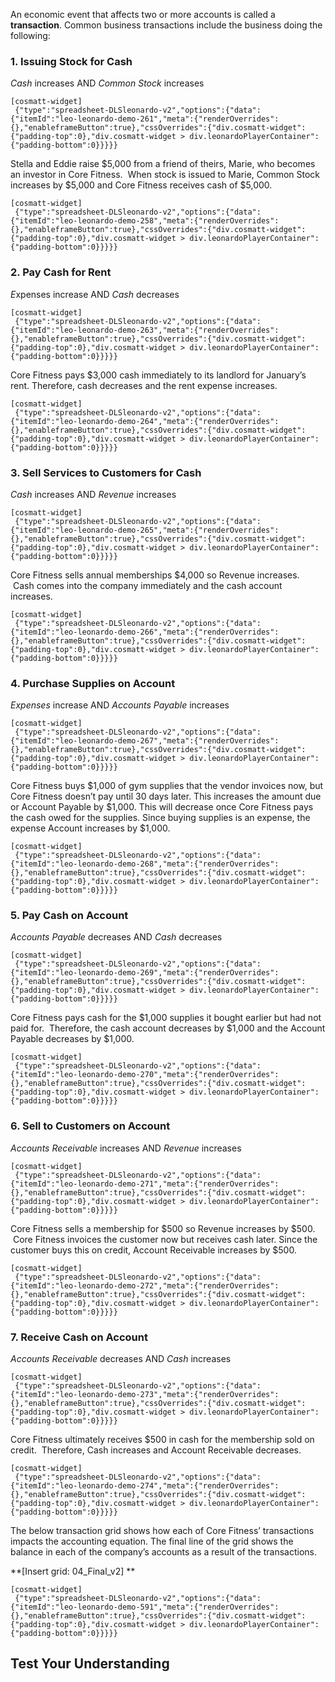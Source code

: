 An economic event that affects two or more accounts is called a **transaction**. Common business transactions include the business doing the following:

### 1\. Issuing Stock for Cash 

*Cash* increases AND *Common Stock* increases

```
[cosmatt-widget]
 {"type":"spreadsheet-DLSleonardo-v2","options":{"data":{"itemId":"leo-leonardo-demo-261","meta":{"renderOverrides":{},"enableframeButton":true},"cssOverrides":{"div.cosmatt-widget":{"padding-top":0},"div.cosmatt-widget > div.leonardoPlayerContainer":{"padding-bottom":0}}}}} 
```

Stella and Eddie raise $5,000 from a friend of theirs, Marie, who becomes an investor in Core Fitness.  When stock is issued to Marie, Common Stock increases by $5,000 and Core Fitness receives cash of $5,000.

```
[cosmatt-widget]
 {"type":"spreadsheet-DLSleonardo-v2","options":{"data":{"itemId":"leo-leonardo-demo-258","meta":{"renderOverrides":{},"enableframeButton":true},"cssOverrides":{"div.cosmatt-widget":{"padding-top":0},"div.cosmatt-widget > div.leonardoPlayerContainer":{"padding-bottom":0}}}}} 
```

### 2\. Pay Cash for Rent

*E*xpenses increase AND *Cash* decreases

```
[cosmatt-widget]
 {"type":"spreadsheet-DLSleonardo-v2","options":{"data":{"itemId":"leo-leonardo-demo-263","meta":{"renderOverrides":{},"enableframeButton":true},"cssOverrides":{"div.cosmatt-widget":{"padding-top":0},"div.cosmatt-widget > div.leonardoPlayerContainer":{"padding-bottom":0}}}}} 
```

Core Fitness pays $3,000 cash immediately to its landlord for January’s rent. Therefore, cash decreases and the rent expense increases.

```
[cosmatt-widget]
 {"type":"spreadsheet-DLSleonardo-v2","options":{"data":{"itemId":"leo-leonardo-demo-264","meta":{"renderOverrides":{},"enableframeButton":true},"cssOverrides":{"div.cosmatt-widget":{"padding-top":0},"div.cosmatt-widget > div.leonardoPlayerContainer":{"padding-bottom":0}}}}} 
```

### 3\. Sell Services to Customers for Cash

*Cash* increases AND *Revenue* increases

```
[cosmatt-widget]
 {"type":"spreadsheet-DLSleonardo-v2","options":{"data":{"itemId":"leo-leonardo-demo-265","meta":{"renderOverrides":{},"enableframeButton":true},"cssOverrides":{"div.cosmatt-widget":{"padding-top":0},"div.cosmatt-widget > div.leonardoPlayerContainer":{"padding-bottom":0}}}}} 
```

Core Fitness sells annual memberships $4,000 so Revenue increases.  Cash comes into the company immediately and the cash account increases.

```
[cosmatt-widget]
 {"type":"spreadsheet-DLSleonardo-v2","options":{"data":{"itemId":"leo-leonardo-demo-266","meta":{"renderOverrides":{},"enableframeButton":true},"cssOverrides":{"div.cosmatt-widget":{"padding-top":0},"div.cosmatt-widget > div.leonardoPlayerContainer":{"padding-bottom":0}}}}} 
```

### 4\. Purchase Supplies on Account

*Expenses* increase AND *Accounts Payable* increases

```
[cosmatt-widget]
 {"type":"spreadsheet-DLSleonardo-v2","options":{"data":{"itemId":"leo-leonardo-demo-267","meta":{"renderOverrides":{},"enableframeButton":true},"cssOverrides":{"div.cosmatt-widget":{"padding-top":0},"div.cosmatt-widget > div.leonardoPlayerContainer":{"padding-bottom":0}}}}} 
```

Core Fitness buys $1,000 of gym supplies that the vendor invoices now, but Core Fitness doesn’t pay until 30 days later. This increases the amount due or Account Payable by $1,000. This will decrease once Core Fitness pays the cash owed for the supplies. Since buying supplies is an expense, the expense Account increases by $1,000.

```
[cosmatt-widget]
 {"type":"spreadsheet-DLSleonardo-v2","options":{"data":{"itemId":"leo-leonardo-demo-268","meta":{"renderOverrides":{},"enableframeButton":true},"cssOverrides":{"div.cosmatt-widget":{"padding-top":0},"div.cosmatt-widget > div.leonardoPlayerContainer":{"padding-bottom":0}}}}} 
```

### 5\. Pay Cash on Account

*Accounts Payable* decreases AND *Cash* decreases

```
[cosmatt-widget]
 {"type":"spreadsheet-DLSleonardo-v2","options":{"data":{"itemId":"leo-leonardo-demo-269","meta":{"renderOverrides":{},"enableframeButton":true},"cssOverrides":{"div.cosmatt-widget":{"padding-top":0},"div.cosmatt-widget > div.leonardoPlayerContainer":{"padding-bottom":0}}}}} 
```

Core Fitness pays cash for the $1,000 supplies it bought earlier but had not paid for.  Therefore, the cash account decreases by $1,000 and the Account Payable decreases by $1,000.  

```
[cosmatt-widget]
 {"type":"spreadsheet-DLSleonardo-v2","options":{"data":{"itemId":"leo-leonardo-demo-270","meta":{"renderOverrides":{},"enableframeButton":true},"cssOverrides":{"div.cosmatt-widget":{"padding-top":0},"div.cosmatt-widget > div.leonardoPlayerContainer":{"padding-bottom":0}}}}} 
```

### 6\. **Sell to Customers on Account**

*Accounts Receivable* increases AND *Revenue* increases

```
[cosmatt-widget]
 {"type":"spreadsheet-DLSleonardo-v2","options":{"data":{"itemId":"leo-leonardo-demo-271","meta":{"renderOverrides":{},"enableframeButton":true},"cssOverrides":{"div.cosmatt-widget":{"padding-top":0},"div.cosmatt-widget > div.leonardoPlayerContainer":{"padding-bottom":0}}}}} 
```

Core Fitness sells a membership for $500 so Revenue increases by $500.  Core Fitness invoices the customer now but receives cash later. Since the customer buys this on credit, Account Receivable increases by $500.  

```
[cosmatt-widget]
 {"type":"spreadsheet-DLSleonardo-v2","options":{"data":{"itemId":"leo-leonardo-demo-272","meta":{"renderOverrides":{},"enableframeButton":true},"cssOverrides":{"div.cosmatt-widget":{"padding-top":0},"div.cosmatt-widget > div.leonardoPlayerContainer":{"padding-bottom":0}}}}} 
```

### 7\. Receive Cash on Account

*Accounts Receivable* decreases AND *Cash* increases

```
[cosmatt-widget]
 {"type":"spreadsheet-DLSleonardo-v2","options":{"data":{"itemId":"leo-leonardo-demo-273","meta":{"renderOverrides":{},"enableframeButton":true},"cssOverrides":{"div.cosmatt-widget":{"padding-top":0},"div.cosmatt-widget > div.leonardoPlayerContainer":{"padding-bottom":0}}}}} 
```

Core Fitness ultimately receives $500 in cash for the membership sold on credit.  Therefore, Cash increases and Account Receivable decreases.

```
[cosmatt-widget]
 {"type":"spreadsheet-DLSleonardo-v2","options":{"data":{"itemId":"leo-leonardo-demo-274","meta":{"renderOverrides":{},"enableframeButton":true},"cssOverrides":{"div.cosmatt-widget":{"padding-top":0},"div.cosmatt-widget > div.leonardoPlayerContainer":{"padding-bottom":0}}}}} 
```

The below transaction grid shows how each of Core Fitness’ transactions impacts the accounting equation. The final line of the grid shows the balance in each of the company’s accounts as a result of the transactions.

**\[Insert grid: 04\_Final\_v2\] **

```
[cosmatt-widget]
 {"type":"spreadsheet-DLSleonardo-v2","options":{"data":{"itemId":"leo-leonardo-demo-591","meta":{"renderOverrides":{},"enableframeButton":true},"cssOverrides":{"div.cosmatt-widget":{"padding-top":0},"div.cosmatt-widget > div.leonardoPlayerContainer":{"padding-bottom":0}}}}} 
```

## Test Your Understanding

